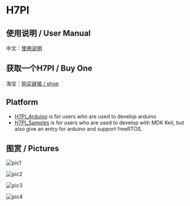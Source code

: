# H7PI

## 使用说明 / User Manual
中文：[使用说明](https://pinno.cc/2020/02/28/H7PI-%E4%BD%BF%E7%94%A8%E8%AF%B4%E6%98%8E/)


## 获取一个H7PI / Buy One
淘宝：[购买链接 / shop](https://item.taobao.com/item.htm?spm=a230r.1.14.18.71f35247DnH8yH&id=606908438435&ns=1&abbucket=14#detail)

## Platform
* [H7PI_Arduino](https://github.com/PinoDM/H7PI_Arduino) is for users who are used to develop arduino
* [H7PI_Samples](https://github.com/PinoDM/H7PI_Samples) is for users who are used to develop with MDK Keil, but also give an entry for arduino and support freeRTOS.

## 图赏 / Pictures
![pic1](https://pinno.cc/2020/02/28/H7PI-%E4%BD%BF%E7%94%A8%E8%AF%B4%E6%98%8E/pic1.jpg)


![pic2](https://pinno.cc/2020/02/28/H7PI-%E4%BD%BF%E7%94%A8%E8%AF%B4%E6%98%8E/wp.jpg)

![pic3](https://pinno.cc/2020/02/28/H7PI-%E4%BD%BF%E7%94%A8%E8%AF%B4%E6%98%8E/ffp.jpg)


![pic4](https://pinno.cc/2020/02/28/H7PI-%E4%BD%BF%E7%94%A8%E8%AF%B4%E6%98%8E/top.jpg)

